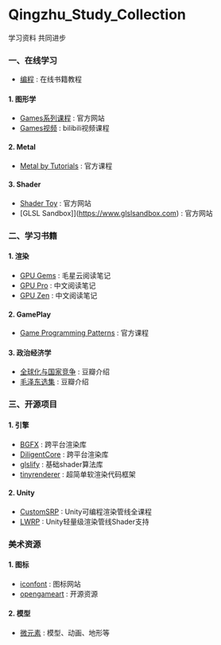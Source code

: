 # Qingzhu_Study_Collection
学习资料 共同进步

### 一、在线学习
- [编程](https://www.raywenderlich.com/) : 在线书籍教程
#### 1. 图形学
- [Games系列课程](https://sites.cs.ucsb.edu/~lingqi/teaching/games101.html) : 官方网站 
- [Games视频](https://www.bilibili.com/video/BV1X7411F744/) : bilibili视频课程 

#### 2. Metal
- [Metal by Tutorials](https://www.raywenderlich.com/books/metal-by-tutorials) : 官方课程

#### 3. Shader
- [Shader Toy](https://www.shadertoy.com) : 官方网站
- [GLSL Sandbox]](https://www.glslsandbox.com) : 官方网站


### 二、学习书籍
#### 1. 渲染
- [GPU Gems](https://github.com/QianMo/Game-Programmer-Study-Notes) : 毛星云阅读笔记
- [GPU Pro](https://zhuanlan.zhihu.com/p/74548892) : 中文阅读笔记
- [GPU Zen](https://zhuanlan.zhihu.com/p/352302525) : 中文阅读笔记

#### 2. GamePlay
- [Game Programming Patterns](http://gameprogrammingpatterns.com) : 官方课程

#### 3. 政治经济学
- [全球化与国家竞争](https://book.douban.com/subject/35314182/) : 豆瓣介绍
- [毛泽东选集](https://book.douban.com/subject/1139360/) : 豆瓣介绍


### 三、开源项目
#### 1. 引擎
- [BGFX](https://github.com/bkaradzic/bgfx) : 跨平台渲染库
- [DiligentCore](https://github.com/DiligentGraphics/DiligentCore) : 跨平台渲染库
- [glslify](https://github.com/glslify) : 基础shader算法库
- [tinyrenderer](https://github.com/ssloy/tinyrenderer) : 超简单软渲染代码框架

#### 2. Unity
- [CustomSRP](https://github.com/cinight/CustomSRP) : Unity可编程渲染管线全课程
- [LWRP](https://github.com/marcozakaria/URP-LWRP-Shaders) : Unity轻量级渲染管线Shader支持


### 美术资源
#### 1. 图标
- [iconfont](https://www.iconfont.cn/) : 图标网站
- [opengameart](https://opengameart.org/collections) : 开源资源

#### 2. 模型
- [微元素](http://www.element3ds.com) : 模型、动画、地形等
